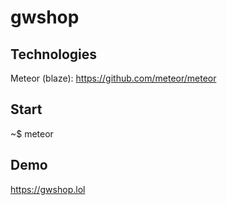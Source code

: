 # gwshop

## Technologies
Meteor (blaze): https://github.com/meteor/meteor

## Start
~$ meteor

## Demo
https://gwshop.lol
